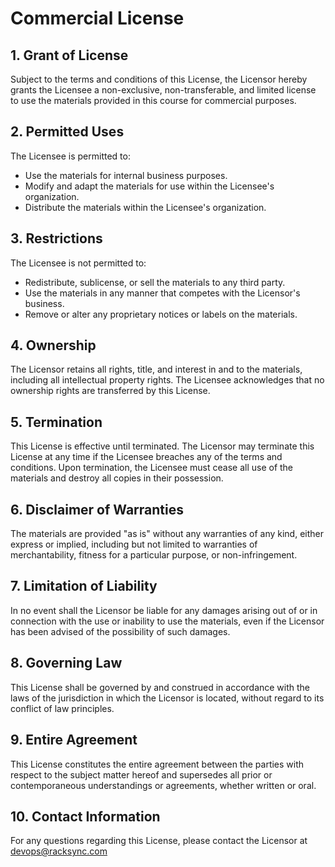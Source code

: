 
# Commercial License

## 1. Grant of License
Subject to the terms and conditions of this License, the Licensor hereby grants the Licensee a non-exclusive, non-transferable, and limited license to use the materials provided in this course for commercial purposes.

## 2. Permitted Uses
The Licensee is permitted to:
- Use the materials for internal business purposes.
- Modify and adapt the materials for use within the Licensee's organization.
- Distribute the materials within the Licensee's organization.

## 3. Restrictions
The Licensee is not permitted to:
- Redistribute, sublicense, or sell the materials to any third party.
- Use the materials in any manner that competes with the Licensor's business.
- Remove or alter any proprietary notices or labels on the materials.

## 4. Ownership
The Licensor retains all rights, title, and interest in and to the materials, including all intellectual property rights. The Licensee acknowledges that no ownership rights are transferred by this License.

## 5. Termination
This License is effective until terminated. The Licensor may terminate this License at any time if the Licensee breaches any of the terms and conditions. Upon termination, the Licensee must cease all use of the materials and destroy all copies in their possession.

## 6. Disclaimer of Warranties
The materials are provided "as is" without any warranties of any kind, either express or implied, including but not limited to warranties of merchantability, fitness for a particular purpose, or non-infringement.

## 7. Limitation of Liability
In no event shall the Licensor be liable for any damages arising out of or in connection with the use or inability to use the materials, even if the Licensor has been advised of the possibility of such damages.

## 8. Governing Law
This License shall be governed by and construed in accordance with the laws of the jurisdiction in which the Licensor is located, without regard to its conflict of law principles.

## 9. Entire Agreement
This License constitutes the entire agreement between the parties with respect to the subject matter hereof and supersedes all prior or contemporaneous understandings or agreements, whether written or oral.

## 10. Contact Information
For any questions regarding this License, please contact the Licensor at devops@racksync.com

